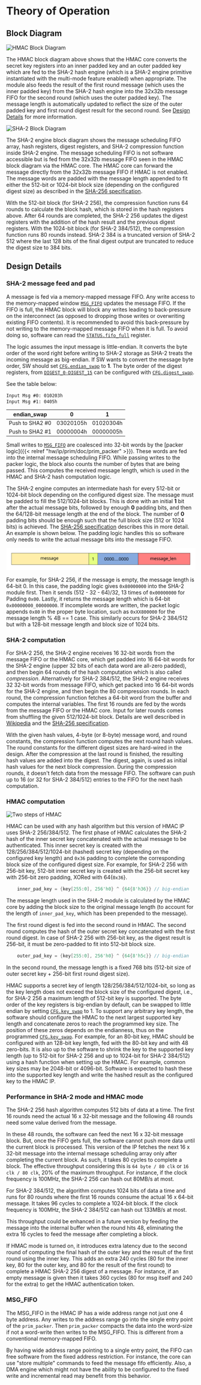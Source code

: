 # Theory of Operation

## Block Diagram

![HMAC Block Diagram](../doc/hmac_block_diagram.svg)

The HMAC block diagram above shows that the HMAC core converts the secret key registers into an inner padded key and an outer padded key which are fed to the SHA-2 hash engine (which is a SHA-2 engine primitive instantiated with the multi-mode feature enabled) when appropriate.
The module also feeds the result of the first round message (which uses the inner padded key) from the SHA-2 hash engine into the 32x32b message FIFO for the second round (which uses the outer padded key).
The message length is automatically updated to reflect the size of the outer padded key and first round digest result for the second round.
See [Design Details](#design-details) for more information.

![SHA-2 Block Diagram](../doc/sha2_block_diagram.svg)

[sha256-spec]: https://csrc.nist.gov/publications/detail/fips/180/4/final

The SHA-2 engine block diagram shows the message scheduling FIFO array, hash registers, digest registers, and SHA-2 compression function inside SHA-2 engine.
The message scheduling FIFO is not software accessible but is fed from the 32x32b message FIFO seen in the HMAC block diagram via the HMAC core.
The HMAC core can forward the message directly from the 32x32b message FIFO if HMAC is not enabled.
The message words are padded with the message length appended to fit either the 512-bit or 1024-bit block size (depending on the configured digest size) as described in the [SHA-256
specification][sha256-spec].

With the 512-bit block (for SHA-2 256), the compression function runs 64 rounds to calculate the block hash, which is stored in the hash registers above.
After 64 rounds are completed, the SHA-2 256 updates the digest registers with the addition of the hash result and the previous digest registers.
With the 1024-bit block (for SHA-2 384/512), the compression function runs 80 rounds instead.
SHA-2 384 is a truncated version of SHA-2 512 where the last 128 bits of the final digest output are truncated to reduce the digest size to 384 bits.


## Design Details

### SHA-2 message feed and pad

A message is fed via a memory-mapped message FIFO.
Any write access to the memory-mapped window [`MSG_FIFO`](registers.md#msg_fifo) updates the message FIFO.
If the FIFO is full, the HMAC block will block any writes leading to back-pressure on the interconnect (as opposed to dropping those writes or overwriting existing FIFO contents).
It is recommended to avoid this back-pressure by not writing to the memory-mapped message FIFO when it is full.
To avoid doing so, software can read the [`STATUS.fifo_full`](registers.md#status) register.

The logic assumes the input message is little-endian.
It converts the byte order of the word right before writing to SHA-2 storage as SHA-2 treats the incoming message as big-endian.
If SW wants to convert the message byte order, SW should set [`CFG.endian_swap`](registers.md#cfg) to **1**.
The byte order of the digest registers, from [`DIGEST_0-DIGEST_15`](registers.md#digest) can be configured with [`CFG.digest_swap`](registers.md#cfg--digest_swap).

See the table below:

```
Input Msg #0: 010203h
Input Msg #1: 0405h
```

endian_swap     | 0         | 1
----------------|-----------|-----------
Push to SHA2 #0 | 03020105h | 01020304h
Push to SHA2 #1 | 00000004h | 00000005h


Small writes to [`MSG_FIFO`](registers.md#msg_fifo) are coalesced into 32-bit words by the [packer logic]({{< relref "hw/ip/prim/doc/prim_packer" >}}).
These words are fed into the internal message scheduling FIFO.
While passing writes to the packer logic, the block also counts the number of bytes that are being passed.
This computes the received message length, which is used in the HMAC and SHA-2 hash computation logic.

The SHA-2 engine computes an intermediate hash for every 512-bit or 1024-bit block depending on the configured digest size.
The message must be padded to fill the 512/1024-bit blocks.
This is done with an initial **1** bit after the actual message bits, followed by enough **0** padding bits, and then the 64/128-bit message length at the end of the block.
The number of **0** padding bits should be enough such that the full block size (512 or 1024 bits) is achieved.
The [SHA-256 specification][sha256-spec] describes this in more detail.
An example is shown below.
The padding logic handles this so software only needs to write the actual message bits into the message FIFO.

![SHA-2 Message Padding](../doc/message_padding.svg)

For example, for SHA-2 256, if the message is empty, the message length is 64-bit 0.
In this case, the padding logic gives `0x80000000` into the SHA-2 module first.
Then it sends (512 - 32 - 64)/32, 13 times of `0x00000000` for Padding `0x00`.
Lastly, it returns the message length which is 64-bit `0x00000000_00000000`.
If incomplete words are written, the packet logic appends `0x80` in the proper byte
location, such as `0xXX800000` for the message length % 4B == 1 case.
This similarly occurs for SHA-2 384/512 but with a 128-bit message length and block size of 1024 bits.

### SHA-2 computation

For SHA-2 256, the SHA-2 engine receives 16 32-bit words from the message FIFO or the HMAC core, which get padded into 16 64-bit words for the SHA-2 engine (upper 32 bits of each data word are all-zero padded), and then begin 64 rounds of the hash computation which is also called *compression*.
Alternatively for SHA-2 384/512, the SHA-2 engine receives 32 32-bit words from message FIFO, which get packed into 16 64-bit words for the SHA-2 engine, and then begin the 80 compression rounds.
In each round, the compression function fetches a 64-bit word from the buffer and computes the internal variables.
The first 16 rounds are fed by the words from the message FIFO or the HMAC core.
Input for later rounds comes from shuffling the given 512/1024-bit block.
Details are well described in [Wikipedia][sha2-wikipedia] and the [SHA-256 specification][sha256-spec].

[sha2-wikipedia]: https://en.wikipedia.org/wiki/SHA-2

With the given hash values, 4-byte (or 8-byte) message word, and round constants, the compression function computes the next round hash values.
The round constants for the different digest sizes are hard-wired in the design.
After the compression at the last round is finished, the resulting hash values are added into the digest.
The digest, again, is used as initial hash values for the next block compression.
During the compression rounds, it doesn't fetch data from the message FIFO.
The software can push up to 16 (or 32 for SHA-2 384/512) entries to the FIFO for the next hash computation.

### HMAC computation

![Two steps of HMAC](../doc/hmac_dataflow.svg)

HMAC can be used with any hash algorithm but this version of HMAC IP uses SHA-2 256/384/512.
The first phase of HMAC calculates the SHA-2 hash of the inner secret key concatenated with the actual message to be authenticated.
This inner secret key is created with the 128/256/384/512/1024-bit (hashed) secret key (depending on the configured key length) and `0x36` padding to complete the corresponding block size of the configured digest size.
For example, for SHA-2 256 with 256-bit key, 512-bit inner secret key is created with the 256-bit secret key with 256-bit zero padding, XORed with 64{`0x36`}.

```verilog
    inner_pad_key = {key[255:0], 256'h0} ^ {64{8'h36}} // big-endian
```

The message length used in the SHA-2 module is calculated by the HMAC core by adding the block size to the original message length (to account for the length of `inner_pad_key`, which has been prepended to the message).

The first round digest is fed into the second round in HMAC.
The second round computes the hash of the outer secret key concatenated with the first round digest.
In case of SHA-2 256 with 256-bit key, as the digest result is 256-bit, it must be zero-padded to fit into 512-bit block size.

```verilog
    outer_pad_key = {key[255:0], 256'h0} ^ {64{8'h5c}} // big-endian
```

In the second round, the message length is a fixed 768 bits (512-bit size of outer secret key + 256-bit first round digest size).

HMAC supports a secret key of length 128/256/384/512/1024-bit, so long as the key length does not exceed the block size of the configured digest, i.e., for SHA-2 256 a maximum length of 512-bit key is supported.
The byte order of the key registers is big-endian by default, can be swapped to little endian by setting [`CFG.key_swap`](registers.md#cfg--key_swap) to 1.
To support any arbitrary key length, the software should configure the HMAC to the next largest supported key length and concatenate zeros to reach the programmed key size.
The position of these zeros depends on the endianness, thus on the programmed [`CFG.key_swap`](registers.md#cfg--key_swap).
For example, for an 80-bit key, HMAC should be configured with an 128-bit key length, fed with the 80-bit key and with 48 zero-bits.
It is also up to the software to shrink the key to the supported key length (up to 512-bit for SHA-2 256 and up to 1024-bit for SHA-2 384/512) using a hash function when setting up the HMAC.
For example, common key sizes may be 2048-bit or 4096-bit.
Software is expected to hash these into the supported key length and write the hashed result as the configured key to the HMAC IP.

### Performance in SHA-2 mode and HMAC mode

The SHA-2 256 hash algorithm computes 512 bits of data at a time.
The first 16 rounds need the actual 16 x 32-bit message and the following 48 rounds need some value derived from the message.

In these 48 rounds, the software can feed the next 16 x 32-bit message block.
But, once the FIFO gets full, the software cannot push more data until the current block is processed.
This version of the IP fetches the next 16 x 32-bit message into the internal message scheduling array only after completing the current block.
As such, it takes 80 cycles to complete a block.
The effective throughput considering this is `64 byte / 80 clk` or `16 clk / 80 clk`, 20% of the maximum throughput.
For instance, if the clock frequency is 100MHz, the SHA-2 256 can hash out 80MB/s at most.

For SHA-2 384/512, the algorithm computes 1024 bits of data a time and runs for 80 rounds where the first 16 rounds consume the actual 16 x 64-bit message.
It takes 96 cycles to complete a 1024-bit block. If the clock frequency is 100MHz, the SHA-2 384/512 can hash out 133MB/s at most.

This throughput could be enhanced in a future version by feeding the message into the internal buffer when the round hits 48, eliminating the extra 16 cycles to feed the message after completing a block.

If HMAC mode is turned on, it introduces extra latency due to the second round of computing the final hash of the outer key and the result of the first round using the inner key.
This adds an extra 240 cycles (80 for the inner key, 80 for the outer key, and 80 for the result of the first round) to complete a HMAC SHA-2 256 digest of a message.
For instance, if an empty message is given then it takes 360 cycles (80 for msg itself and 240 for the extra) to get the HMAC authentication token.

### MSG_FIFO

The MSG_FIFO in the HMAC IP has a wide address range not just one 4 byte address.
Any writes to the address range go into the single entry point of the `prim_packer`.
Then `prim_packer` compacts the data into the word-size if not a word-write then writes to the MSG_FIFO.
This is different from a conventional memory-mapped FIFO.

By having wide address range pointing to a single entry point, the FIFO can free software from the fixed address restriction.
For instance, the core can use "store multiple" commands to feed the message fifo efficiently.
Also, a DMA engine which might not have the ability to be configured to the fixed write and incremental read may benefit from this behavior.
